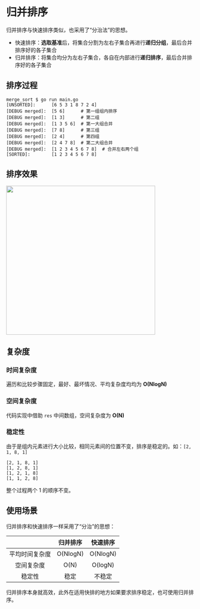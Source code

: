 # 归并排序

归并排序与快速排序类似，也采用了“分治法”的思想。

- 快速排序：**选取基准**后，将集合分割为左右子集合再进行**递归分组**，最后合并排序好的各子集合
- 归并排序：将集合均分为左右子集合，各自在内部进行**递归排序**，最后合并排序好的各子集合

## 排序过程

```shell
merge_sort $ go run main.go
[UNSORTED]:      [6 5 3 1 8 7 2 4]
[DEBUG merged]:  [5 6]		# 第一组组内排序
[DEBUG merged]:  [1 3]		# 第二组
[DEBUG merged]:  [1 3 5 6]	# 第一大组合并
[DEBUG merged]:  [7 8]		# 第三组
[DEBUG merged]:  [2 4]		# 第四组
[DEBUG merged]:  [2 4 7 8]	# 第二大组合并
[DEBUG merged]:  [1 2 3 4 5 6 7 8]	# 合并左右两个组
[SORTED]:        [1 2 3 4 5 6 7 8]
```

## 排序效果

 <img src="http://p7f8yck57.bkt.clouddn.com/2018-06-14-085320.gif" width=400 />



## 复杂度

### 时间复杂度

遍历和比较步骤固定，最好、最坏情况、平均复杂度均均为 **O(NlogN)**

### 空间复杂度

代码实现中借助 `res` 中间数组，空间复杂度为 **O(N)**

### 稳定性

由于是组内元素进行大小比较，相同元素间的位置不变，排序是稳定的。如：`[2, 1, 8, 1]`

```
[2, 1, 8, 1]
[1, 2, 8, 1]
[1, 2, 1, 8]
[1, 1, 2, 8]
```

整个过程两个 1 的顺序不变。

## 使用场景

归并排序和快速排序一样采用了“分治”的思想：

|                | 归并排序 | 快速排序 |
| :------------: | :------: | :------: |
| 平均时间复杂度 | O(NlogN) | O(NlogN) |
|   空间复杂度   |   O(N)   | O(logN)  |
|     稳定性     |   稳定   |  不稳定  |

归并排序本身就高效，此外在适用快排的地方如果要求排序稳定，也可使用归并排序。



